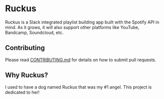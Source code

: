 # Ruckus

Ruckus is a Slack integrated playlist building app built with the Spotify API in mind. As it grows, it will also support other platforms like YouTube, Bandcamp, Soundcloud, etc.


## Contributing

Please read [CONTRIBUTING.md](CONTRIBUTING.md) for details on how to submit pull requests.

## Why Ruckus?
I used to have a dog named Ruckus that was my #1 angel. This project is dedicated to her!
